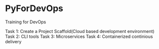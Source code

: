 # PyForDevOps
Training for DevOps

Task 1: Create a Project Scaffold(Cloud based development environment)
Task 2: CLI tools
Task 3: Microservices
Task 4: Containerized continious delivery
